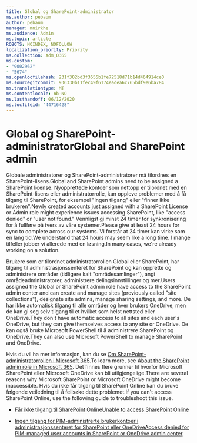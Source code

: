 ```yaml
---
title: Global og SharePoint-administrator
ms.author: pebaum
author: pebaum
manager: mnirkhe
ms.audience: Admin
ms.topic: article
ROBOTS: NOINDEX, NOFOLLOW
localization_priority: Priority
ms.collection: Adm_O365
ms.custom:
- "9002962"
- "5674"
ms.openlocfilehash: 231f302bd3f3655b1fe72518d71b14d464914ce0
ms.sourcegitcommit: 936330b11fec49f6174eadea6c765bdf9e6ba784
ms.translationtype: MT
ms.contentlocale: nb-NO
ms.lasthandoff: 06/12/2020
ms.locfileid: "44716428"
---
```

# <a name="global-and-sharepoint-admin"></a><span data-ttu-id="a0321-102">Global og SharePoint-administrator</span><span class="sxs-lookup"><span data-stu-id="a0321-102">Global and SharePoint admin</span></span>

<span data-ttu-id="a0321-103">Globale administratorer og SharePoint-administratorer må tilordnes en SharePoint-lisens.</span><span class="sxs-lookup"><span data-stu-id="a0321-103">Global and SharePoint admins need to be assigned a SharePoint license.</span></span> <span data-ttu-id="a0321-104">Nyopprettede kontoer som nettopp er tilordnet med en SharePoint-lisens eller administratorrolle, kan oppleve problemer med å få tilgang til SharePoint, for eksempel "ingen tilgang" eller "finner ikke brukeren".</span><span class="sxs-lookup"><span data-stu-id="a0321-104">Newly created accounts just assigned with a SharePoint License or Admin role might experience issues accessing SharePoint, like "access denied" or "user not found."</span></span> <span data-ttu-id="a0321-105">Vennligst gi minst 24 timer for synkronisering for å fullføre på tvers av våre systemer.</span><span class="sxs-lookup"><span data-stu-id="a0321-105">Please give at least 24 hours for sync to complete across our systems.</span></span> <span data-ttu-id="a0321-106">Vi forstår at 24 timer kan virke som en lang tid.</span><span class="sxs-lookup"><span data-stu-id="a0321-106">We understand that 24 hours may seem like a long time.</span></span> <span data-ttu-id="a0321-107">I mange tilfeller jobber vi allerede med en løsning.</span><span class="sxs-lookup"><span data-stu-id="a0321-107">In many cases, we're already working on a solution.</span></span>

<span data-ttu-id="a0321-108">Brukere som er tilordnet administratorrollen Global eller SharePoint, har tilgang til administrasjonssenteret for SharePoint og kan opprette og administrere områder (tidligere kalt "områdesamlinger"), angi områdeadministratorer, administrere delingsinnstillinger og mer.</span><span class="sxs-lookup"><span data-stu-id="a0321-108">Users assigned the Global or SharePoint admin role have access to the SharePoint admin center and can create and manage sites (previously called "site collections"), designate site admins, manage sharing settings, and more.</span></span> <span data-ttu-id="a0321-109">De har ikke automatisk tilgang til alle områder og hver brukers OneDrive, men de kan gi seg selv tilgang til et hvilket som helst nettsted eller OneDrive.</span><span class="sxs-lookup"><span data-stu-id="a0321-109">They don't have automatic access to all sites and each user's OneDrive, but they can give themselves access to any site or OneDrive.</span></span> <span data-ttu-id="a0321-110">De kan også bruke Microsoft PowerShell til å administrere SharePoint og OneDrive.</span><span class="sxs-lookup"><span data-stu-id="a0321-110">They can also use Microsoft PowerShell to manage SharePoint and OneDrive.</span></span>

<span data-ttu-id="a0321-111">Hvis du vil ha mer informasjon, kan du se [Om SharePoint-administratorrollen i Microsoft 365](https://docs.microsoft.com/sharepoint/sharepoint-admin-role).</span><span class="sxs-lookup"><span data-stu-id="a0321-111">To learn more, see [About the SharePoint admin role in Microsoft 365](https://docs.microsoft.com/sharepoint/sharepoint-admin-role).</span></span>
<span data-ttu-id="a0321-112">Det finnes flere grunner til hvorfor Microsoft SharePoint eller Microsoft OneDrive kan bli utilgjengelige.</span><span class="sxs-lookup"><span data-stu-id="a0321-112">There are several reasons why Microsoft SharePoint or Microsoft OneDrive might become inaccessible.</span></span> <span data-ttu-id="a0321-113">Hvis du ikke får tilgang til SharePoint Online kan du bruke følgende veiledning til å feilsøke dette problemet.</span><span class="sxs-lookup"><span data-stu-id="a0321-113">If you can't access SharePoint Online, use the following guide to troubleshoot this issue.</span></span>

- [<span data-ttu-id="a0321-114">Får ikke tilgang til SharePoint Online</span><span class="sxs-lookup"><span data-stu-id="a0321-114">Unable to access SharePoint Online</span></span>](https://docs.microsoft.com/sharepoint/troubleshoot/sharing-and-permissions/sharepoint-online-inaccessible)

- [<span data-ttu-id="a0321-115">Ingen tilgang for PIM-administrerte brukerkontoer i administrasjonssenteret for SharePoint eller OneDrive</span><span class="sxs-lookup"><span data-stu-id="a0321-115">Access denied for PIM-managed user accounts in SharePoint or OneDrive admin center</span></span>](https://docs.microsoft.com/sharepoint/troubleshoot/administration/access-denied-to-pim-user-accounts)